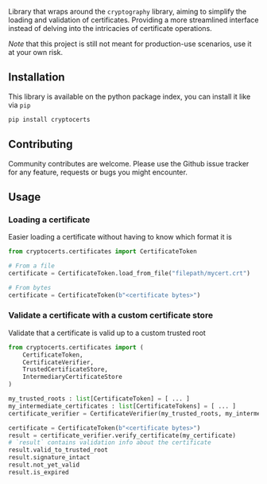 Library that wraps around the `cryptography` library, aiming to simplify the loading and validation of certificates. Providing a more streamlined interface instead of delving into the intricacies of certificate operations.

*Note* that this project is still not meant for production-use scenarios, use it at your own risk.

## Installation

This library is available on the python package index, you can install it like via `pip`

```bash
pip install cryptocerts
```

## Contributing

Community contributes are welcome. Please use the Github issue tracker for any feature, requests or bugs you might encounter.

## Usage

### Loading a certificate

Easier loading a certificate without having to know which format it is

```python
from cryptocerts.certificates import CertificateToken

# From a file
certificate = CertificateToken.load_from_file("filepath/mycert.crt")

# From bytes
certificate = CertificateToken(b"<certificate bytes>")
```

### Validate a certificate with a custom certificate store

Validate that a certificate is valid up to a custom trusted root

```python
from cryptocerts.certificates import (
    CertificateToken,
    CertificateVerifier,
    TrustedCertificateStore,
    IntermediaryCertificateStore
)

my_trusted_roots : list[CertificateToken] = [ ... ]
my_intermediate_certificates : list[CertificateTokens] = [ ... ]
certificate_verifier = CertificateVerifier(my_trusted_roots, my_intermediate_certificates)

certificate = CertificateToken(b"<certificate bytes>")
result = certificate_verifier.verify_certificate(my_certificate)
# `result` contains validation info about the certificate
result.valid_to_trusted_root
result.signature_intact
result.not_yet_valid
result.is_expired
```